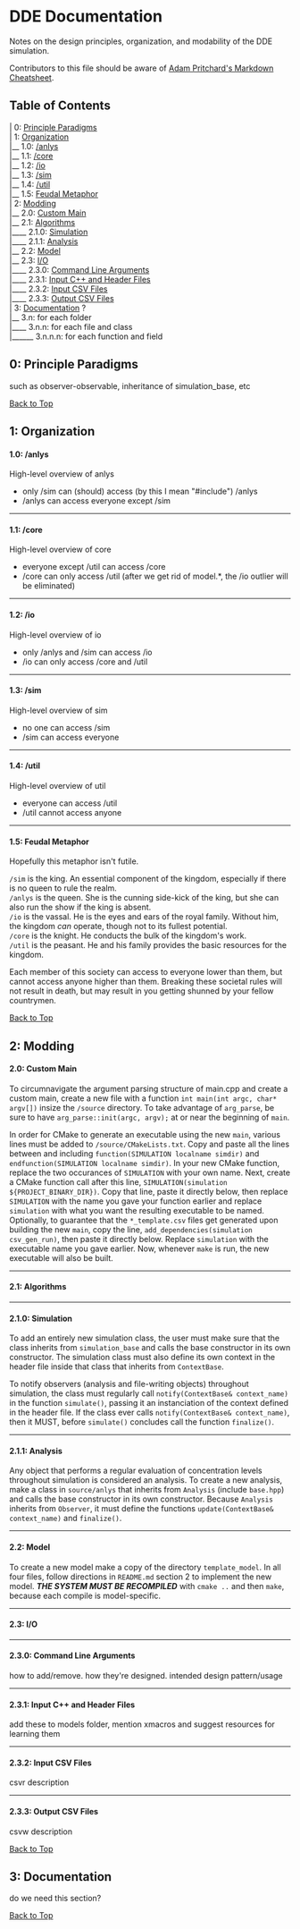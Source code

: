 # DDE Documentation
Notes on the design principles, organization, and modability of the DDE simulation.

Contributors to this file should be aware of [Adam Pritchard's Markdown Cheatsheet](https://github.com/adam-p/markdown-here/wiki/Markdown-Cheatsheet).

## Table of Contents

| 0: [Principle Paradigms](#0-principle-paradigms)  
| 1: [Organization](#1-organization)  
|__ 1.0: [/anlys](#10-anlys)  
|__ 1.1: [/core](#11-model)  
|__ 1.2: [/io](#12-io)  
|__ 1.3: [/sim](#13-sim)  
|__ 1.4: [/util](#14-util)  
|__ 1.5: [Feudal Metaphor](#15-feudal-metaphor)  
| 2: [Modding](#2-modding)  
|__ 2.0: [Custom Main](#20-custom-main)  
|__ 2.1: [Algorithms](#21-algorithms)  
|____ 2.1.0: [Simulation](#210-simulation)  
|____ 2.1.1: [Analysis](#211-analysis)  
|__ 2.2: [Model](#22-model)  
|__ 2.3: [I/O](#23-io)  
|____ 2.3.0: [Command Line Arguments](#230-command-line-arguments)  
|____ 2.3.1: [Input C++ and Header Files](#231-input-c-and-header-files)  
|____ 2.3.2: [Input CSV Files](#232-input-csv-files)  
|____ 2.3.3: [Output CSV Files](#233-output-csv-files)  
| 3: [Documentation](#3-documentation) ?  
|__ 3.n: for each folder  
|____ 3.n.n: for each file and class  
|______ 3.n.n.n: for each function and field  

## 0: Principle Paradigms

such as observer-observable, inheritance of simulation_base, etc

[Back to Top](#dde-documentation)

## 1: Organization

#### 1.0: /anlys

High-level overview of anlys  
* only /sim can (should) access (by this I mean "#include") /anlys
* /anlys can access everyone except /sim

***
#### 1.1: /core

High-level overview of core  
* everyone except /util can access /core
* /core can only access /util (after we get rid of model.*, the /io outlier will be eliminated)

***
#### 1.2: /io

High-level overview of io  
* only /anlys and /sim can access /io
* /io can only access /core and /util

***
#### 1.3: /sim

High-level overview of sim  
* no one can access /sim
* /sim can access everyone

***
#### 1.4: /util

High-level overview of util  
* everyone can access /util
* /util cannot access anyone

***
#### 1.5: Feudal Metaphor

Hopefully this metaphor isn't futile.

`/sim` is the king. An essential component of the kingdom, especially if there is no queen to rule the realm.  
`/anlys` is the queen. She is the cunning side-kick of the king, but she can also run the show if the king is absent.  
`/io` is the vassal. He is the eyes and ears of the royal family. Without him, the kingdom *can* operate, though not to its fullest potential.  
`/core` is the knight. He conducts the bulk of the kingdom's work.  
`/util` is the peasant. He and his family provides the basic resources for the kingdom.

Each member of this society can access to everyone lower than them, but cannot access anyone higher than them. Breaking these societal rules will not result in death, but may result in you getting shunned by your fellow countrymen.

[Back to Top](#dde-documentation)

## 2: Modding

#### 2.0: Custom Main

To circumnavigate the argument parsing structure of main.cpp and create a custom main, create a new file with a function `int main(int argc, char* argv[])` insize the `/source` directory. To take advantage of `arg_parse`, be sure to have `arg_parse::init(argc, argv);` at or near the beginning of `main`.

In order for CMake to generate an executable using the new `main`, various lines must be added to `/source/CMakeLists.txt`. Copy and paste all the lines between and including `function(SIMULATION localname simdir)` and `endfunction(SIMULATION localname simdir)`. In your new CMake function, replace the two occurances of `SIMULATION` with your own name. Next, create a CMake function call after this line, `SIMULATION(simulation ${PROJECT_BINARY_DIR})`. Copy that line, paste it directly below, then replace `SIMULATION` with the name you gave your function earlier and replace `simulation` with what you want the resulting executable to be named. Optionally, to guarantee that the `*_template.csv` files get generated upon building the new `main`, copy the line, `add_dependencies(simulation csv_gen_run)`, then paste it directly below. Replace `simulation` with the executable name you gave earlier. Now, whenever `make` is run, the new executable will also be built.

***
#### 2.1: Algorithms

***
#### 2.1.0: Simulation

To add an entirely new simulation class, the user must make sure that the class inherits from `simulation_base` and calls the base constructor in its own constructor.  The simulation class must also define its own context in the header file inside that class that inherits from `ContextBase`.

To notify observers (analysis and file-writing objects) throughout simulation, the class must regularly call `notify(ContextBase& context_name)` in the function `simulate()`, passing it an instanciation of the context defined in the header file. If the class ever calls `notify(ContextBase& context_name)`, then it MUST, before `simulate()` concludes call the function `finalize()`.

***
#### 2.1.1: Analysis

Any object that performs a regular evaluation of concentration levels throughout simulation is considered an analysis. To create a new analysis, make a class in `source/anlys` that inherits from `Analysis` (include `base.hpp`) and calls the base constructor in its own constructor.  Because `Analysis` inherits from `Observer`, it must define the functions `update(ContextBase& context_name)` and `finalize()`.

***
#### 2.2: Model

To create a new model make a copy of the directory `template_model`. In all four files, follow directions in `README.md` section 2 to implement the new model. __*THE SYSTEM MUST BE RECOMPILED*__ with `cmake ..` and then `make`, because each compile is model-specific.

***
#### 2.3: I/O

***
#### 2.3.0: Command Line Arguments

how to add/remove. how they're designed. intended design pattern/usage

***
#### 2.3.1: Input C++ and Header Files

add these to models folder, mention xmacros and suggest resources for learning them

***
#### 2.3.2: Input CSV Files

csvr description

***
#### 2.3.3: Output CSV Files

csvw description

[Back to Top](#dde-documentation)

## 3: Documentation

do we need this section?

[Back to Top](#dde-documentation)
